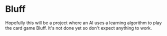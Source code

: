# Bluff

Hopefully this will be a project where an AI uses a learning algorithm to play the card game Bluff. 
It's not done yet so don't expect anything to work.
